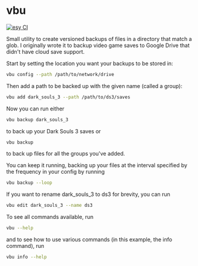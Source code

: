 # vbu

[![esy CI](https://github.com/travv0/vbu/actions/workflows/esy.yml/badge.svg)](https://github.com/travv0/vbu/actions/workflows/esy.yml)

Small utility to create versioned backups of files in a directory that match a glob. I originally wrote it to backup video game saves to Google Drive that didn't have cloud save support.

Start by setting the location you want your backups to be stored in:
```sh
vbu config --path /path/to/network/drive
```

Then add a path to be backed up with the given name (called a group):
```sh
vbu add dark_souls_3 --path /path/to/ds3/saves
```

Now you can run either
```sh
vbu backup dark_souls_3
```
to back up your Dark Souls 3 saves or
```sh
vbu backup
```
to back up files for all the groups you've added.

You can keep it running, backing up your files at the interval specified by the frequency in your config by running
```sh
vbu backup --loop
```

If you want to rename dark_souls_3 to ds3 for brevity, you can run
```sh
vbu edit dark_souls_3 --name ds3
```

To see all commands available, run
```sh
vbu --help
```
and to see how to use various commands (in this example, the info command), run
```sh
vbu info --help
```